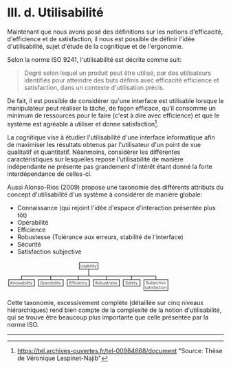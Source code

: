 # III. d. Utilisabilité 

Maintenant que nous avons posé des définitions sur les notions d'efficacité, d'efficience et de satisfaction, il nous est possible de définir l'idée d'utilisabilité, sujet d'étude de la cognitique et de l'ergonomie. 

Selon la norme ISO 9241, l'utilisabilité est décrite comme suit:

> Degré selon lequel un produit peut être utilisé, par des utilisateurs identifiés pour atteindre des buts définis avec efficacité efficience et satisfaction, dans un contexte d'utilisation précis. 

De fait, il est possible de considérer qu'une interface est utilisable lorsque le manipulateur peut réaliser la tâche, de façon efficace, qu'il consomme un minimum de ressources pour le faire (c'est à dire avec efficience) et que le système est agréable à utiliser et donne satisfaction[^1].

La cognitique vise à étudier l'utilisabilité d'une interface informatique afin de maximiser les résultats obtenus par l'utilisateur d'un point de vue qualitatif et quantitatif. Néanmoins, considérer les différentes caractéristiques sur lesquelles repose l'utilisabilité de manière indépendante ne présente pas grandement d'intérêt étant donné la forte interdépendance de celles-ci. 

Aussi Alonso-Rios (2009) propose une taxonomie des différents attributs du concept d'utilisabilité d'un système à considérer de manière globale:

* Connaissance (qui rejoint l'idée d'espace d'interaction présentée plus tôt)
* Opérabilité
* Efficience
* Robustesse (Tolérance aux erreurs, stabilité de l'interface)
* Sécurité 
* Satisfaction subjective

![Taxonomie de premier niveau proposée par Alonso-Rios](../res/usabilty.png)

Cette taxonomie, excessivement complète (détaillée sur cinq niveaux hiérarchiques) rend bien compte de la complexité de la notion d'utilisabilité, qui se trouve être beaucoup plus importante que celle présentée par la norme ISO. 

-----

[^1]: https://tel.archives-ouvertes.fr/tel-00984868/document "Source: Thèse de Véronique Lespinet-Najib"